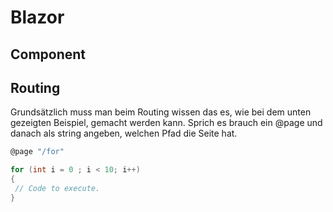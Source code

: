 # Blazor

## Component

## Routing 

Grundsätzlich muss man beim Routing wissen das es, wie bei dem unten gezeigten Beispiel, gemacht werden kann.
Sprich es brauch ein @page und danach als string angeben, welchen Pfad die Seite hat.

```cs
@page "/for"

for (int i = 0 ; i < 10; i++)
{
 // Code to execute.
}
```